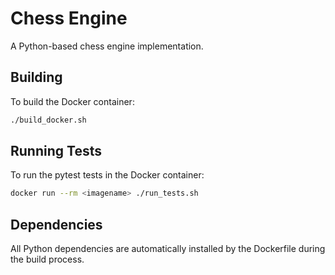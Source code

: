 # Chess Engine

A Python-based chess engine implementation.

## Building

To build the Docker container:

```bash
./build_docker.sh
```

## Running Tests

To run the pytest tests in the Docker container:

```bash
docker run --rm <imagename> ./run_tests.sh
```

## Dependencies

All Python dependencies are automatically installed by the Dockerfile during the build process.